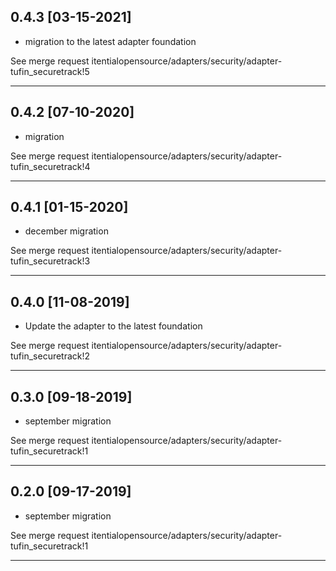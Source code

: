 
## 0.4.3 [03-15-2021]

* migration to the latest adapter foundation

See merge request itentialopensource/adapters/security/adapter-tufin_securetrack!5

---

## 0.4.2 [07-10-2020]

* migration

See merge request itentialopensource/adapters/security/adapter-tufin_securetrack!4

---

## 0.4.1 [01-15-2020]

* december migration

See merge request itentialopensource/adapters/security/adapter-tufin_securetrack!3

---

## 0.4.0 [11-08-2019]

* Update the adapter to the latest foundation

See merge request itentialopensource/adapters/security/adapter-tufin_securetrack!2

---

## 0.3.0 [09-18-2019]

* september migration

See merge request itentialopensource/adapters/security/adapter-tufin_securetrack!1

---

## 0.2.0 [09-17-2019]

* september migration

See merge request itentialopensource/adapters/security/adapter-tufin_securetrack!1

---
